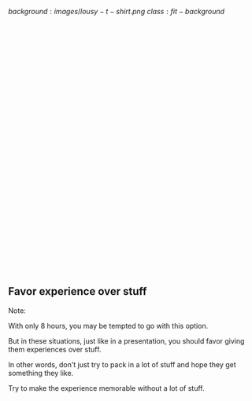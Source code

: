 $background:images/lousy-t-shirt.png$
$class:fit-background$

<h2 style="padding-top: 520px">Favor experience over stuff</h2>

Note:

With only 8 hours, you may be tempted to go with this option. 

But in these situations, just like in a presentation, you should favor giving them experiences over stuff.

In other words, don't just try to pack in a lot of stuff and hope they get something they like.

Try to make the experience memorable without a lot of stuff.

